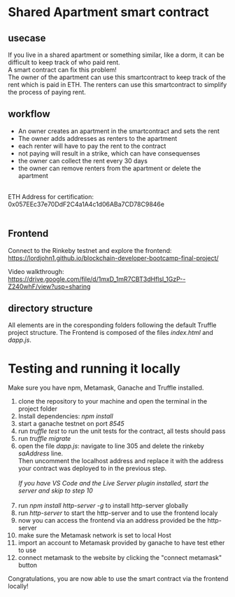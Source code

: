 # Shared Apartment smart contract

## usecase
If you live in a shared apartment or something similar, like a dorm, it can be difficult to keep track of who paid rent.<br>
A smart contract can fix this problem!<br>
The owner of the apartment can use this smartcontract to keep track of the rent which is paid in ETH. The renters can use this smartcontract to simplify the process of paying rent.
## workflow
- An owner creates an apartment in the smartcontract and sets the rent
- The owner adds addresses as renters to the apartment
- each renter will have to pay the rent to the contract
- not paying will result in a strike, which can have consequenses
- the owner can collect the rent every 30 days
- the owner can remove renters from the apartment or delete the apartment

<br>
 ETH Address for certification: 0x057EEc37e70DdF2C4a1A4c1d06ABa7CD78C9846e
<br><br>

## Frontend
Connect to the Rinkeby testnet and explore the frontend:
https://lordjohn1.github.io/blockchain-developer-bootcamp-final-project/

Video walkthrough: https://drive.google.com/file/d/1mxD_1mR7CBT3dHflsl_1GzP--Z240whF/view?usp=sharing

## directory structure
All elements are in the coresponding folders following the default Truffle project structure.
The Frontend is composed of the files _index.html_ and _dapp.js_.

 # Testing and running it locally
Make sure you have npm, Metamask, Ganache and Truffle installed.

 1. clone the repository to your machine and open the terminal in the project folder
 2. Install dependencies: _npm install_
 3. start a ganache testnet on port _8545_
 4. run _truffle test_ to run the unit tests for the contract, all tests should pass
 5. run _truffle migrate_
 6. open the file _dapp.js_: navigate to line 305 and delete the rinkeby _saAddress_ line.<br>Then uncomment the localhost address and replace it with the address your contract was deployed to in the previous step.<br><br>
   _If you have VS Code and the Live Server plugin installed, start the server and skip to step 10_<br><br>
 7. run _npm install http-server -g_ to install http-server globally
 8. run _http-server_ to start the http-server and to use the frontend localy
 9. now you can access the frontend via an address provided be the http-server
 10. make sure the Metamask network is set to local Host
 11. import an account to Metamask provided by ganache to have test ether to use
 12. connect metamask to the website by clicking the "connect metamask" button
   
 Congratulations, you are now able to use the smart contract via the frontend locally!
